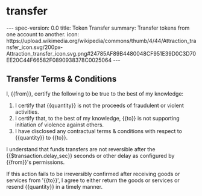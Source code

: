 <h1 class="contract">
   transfer
</h1>
---
spec-version: 0.0
title: Token Transfer
summary: Transfer tokens from one account to another.
icon: https://upload.wikimedia.org/wikipedia/commons/thumb/4/44/Attraction_transfer_icon.svg/200px-Attraction_transfer_icon.svg.png#24785AF89B4480048CF951E39D0C3D70EE20C44F66582F0890938378C0025064
---

## Transfer Terms & Conditions

I, {{from}}, certify the following to be true to the best of my knowledge:

1. I certify that {{quantity}} is not the proceeds of fraudulent or violent activities.
2. I certify that, to the best of my knowledge, {{to}} is not supporting initiation of violence against others.
3. I have disclosed any contractual terms & conditions with respect to {{quantity}} to {{to}}.


I understand that funds transfers are not reversible after the {{$transaction.delay_sec}} seconds or other delay as configured by {{from}}'s permissions.

If this action fails to be irreversibly confirmed after receiving goods or services from '{{to}}', I agree to either return the goods or services or resend {{quantity}} in a timely manner.
